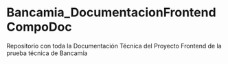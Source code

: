 # Bancamia_DocumentacionFrontendCompoDoc
Repositorio con toda la Documentación Técnica del Proyecto Frontend de la prueba técnica de Bancamía
